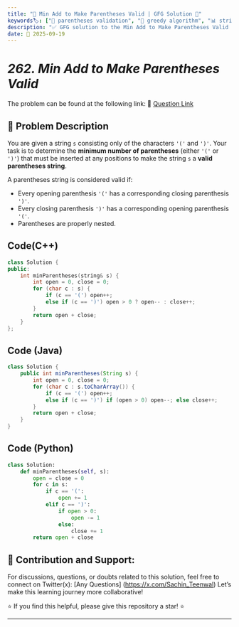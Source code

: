 ```yaml
---
title: "🔧 Min Add to Make Parentheses Valid | GFG Solution 🚀"
keywords🏷️: ["🔧 parentheses validation", "🎯 greedy algorithm", "📊 string processing", "⚡ single pass", "📘 GFG", "🏁 competitive programming", "📚 DSA"]
description: "✅ GFG solution to the Min Add to Make Parentheses Valid problem: find minimum parentheses to add using greedy single-pass algorithm. 🚀"
date: 📅 2025-09-19
---
```


# *262. Min Add to Make Parentheses Valid*

The problem can be found at the following link: 🔗 [Question Link](https://www.geeksforgeeks.org/problems/min-add-to-make-parentheses-valid/1)

## **🧩 Problem Description**

You are given a string `s` consisting only of the characters `'('` and `')'`. Your task is to determine the **minimum number of parentheses** (either `'('` or `')'`) that must be inserted at any positions to make the string `s` a **valid parentheses string**.

A parentheses string is considered valid if:
- Every opening parenthesis `'('` has a corresponding closing parenthesis `')'`.
- Every closing parenthesis `')'` has a corresponding opening parenthesis `'('`.
- Parentheses are properly nested.


## Code(C++)
```cpp
class Solution {
public:
    int minParentheses(string& s) {
        int open = 0, close = 0;
        for (char c : s) {
            if (c == '(') open++;
            else if (c == ')') open > 0 ? open-- : close++;
        }
        return open + close;
    }
};
```

## Code (Java)

```java
class Solution {
    public int minParentheses(String s) {
        int open = 0, close = 0;
        for (char c : s.toCharArray()) {
            if (c == '(') open++;
            else if (c == ')') if (open > 0) open--; else close++;
        }
        return open + close;
    }
}
```

## Code (Python)

```python
class Solution:
    def minParentheses(self, s):
        open = close = 0
        for c in s:
            if c == '(':
                open += 1
            elif c == ')':
                if open > 0:
                    open -= 1
                else:
                    close += 1
        return open + close
```



## 🎯 **Contribution and Support:**

For discussions, questions, or doubts related to this solution, feel free to connect on Twitter(x): [Any Questions] (https://x.com/Sachin_Teenwal) Let’s make this learning journey more collaborative!

⭐ If you find this helpful, please give this repository a star! ⭐

---
